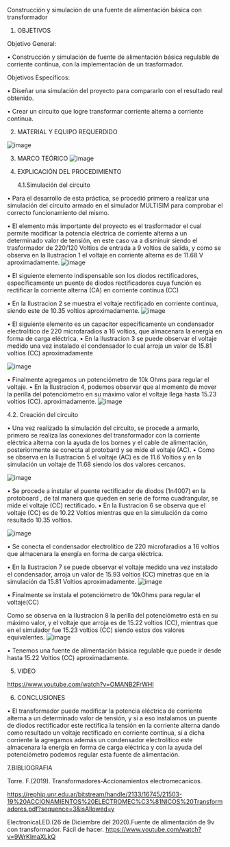 Construcción y simulación de una fuente de alimentación básica con transformador

1. OBJETIVOS

Objetivo General:

•	Construcción y simulación de fuente de alimentación básica regulable de corriente continua, con la implementación de un trasformador.

Objetivos Específicos:

•	Diseñar una simulación del proyecto para compararlo con el resultado real obtenido.

•	Crear un circuito que logre transformar corriente alterna a corriente continua.

2. MATERIAL Y EQUIPO REQUERDIDO

![image](https://user-images.githubusercontent.com/93946423/157068539-380d11fa-6328-40dc-821a-8d64dfd7bfb5.png)



3. MARCO TEÓRICO
 ![image](https://user-images.githubusercontent.com/93946423/156900213-7ec7abbb-bd49-4d95-b599-d29138f3a89c.png)
 
4. EXPLICACIÓN DEL PROCEDIMIENTO
   
   4.1.Simulación del circuito
   
•	Para el desarrollo de esta práctica, se procedió primero a realizar una simulación del circuito armado en el simulador MULTISIM para comprobar el correcto funcionamiento del mismo.

•	El elemento más importante del proyecto es el trasformador el cual permite modificar la potencia eléctrica de corriente alterna a un determinado valor de tensión, en este caso va a disminuir siendo el trasformador de 220/120 Voltios de entrada a 9 voltios de salida, y como se observa en la Ilustracion 1 el voltaje en corriente alterna es de 11.68 V aproximadamente.
![image](https://user-images.githubusercontent.com/93946423/156907359-afa94dd9-3f4c-4c95-907e-e77b45ee07ad.png)

•	El siguiente elemento indispensable son los diodos rectificadores, específicamente un puente de diodos rectificadores cuya función es rectificar la corriente alterna (CA) en corriente continua (CC)

• En la Ilustracion 2 se muestra el voltaje rectificado en corriente continua, siendo este de 10.35 voltios aproximadamente.
![image](https://user-images.githubusercontent.com/93946423/156907705-ca8b7f9d-9491-4ca2-9e5a-72035ce1afa1.png)


•	El siguiente elemento es un capacitor específicamente un condensador electrolítico de 220 microfaradios a 16 voltios, que almacenara la energía en forma de carga eléctrica.
•	En la Ilustracion 3 se puede observar el voltaje medido una vez instalado el condensador lo cual arroja un valor de 15.81 voltios (CC) aproximadamente



![image](https://user-images.githubusercontent.com/93946423/156908035-ce1e0170-11db-497a-aebb-aaab59fec50f.png)

•	Finalmente agregamos un potenciómetro de 10k Ohms para regular el voltaje.
•	En la Ilustracion 4, podemos observar que al momento de mover la perilla del potenciómetro en su máximo valor el voltaje llega hasta 15.23 voltios (CC). aproximadamente. 
![image](https://user-images.githubusercontent.com/93946423/156908265-b55ca94c-e17e-41cc-b986-fbb96a1d835e.png)

4.2. Creación del circuito


•	Una vez realizado la simulación del circuito, se procede a armarlo, primero se realiza las conexiones del transformador con la corriente eléctrica alterna con la ayuda de los bornes y el cable de alimentación, posteriormente se conecta al protobard y se mide el voltaje (AC).
•	Como se observa en la Ilustracion 5 el voltaje (AC) es de 11.6 Voltios y en la simulación un voltaje de 11.68 siendo los dos valores cercanos.

![image](https://user-images.githubusercontent.com/93946423/157065724-6f6aba44-e9c7-49f8-b55b-1e753462875b.png)


•	Se procede a instalar el puente rectificador de diodos  (1n4007) en la protoboard , de tal manera que queden en serie de forma cuadrangular, se mide el voltaje (CC) rectificado.
•	En la Ilustracion 6 se observa  que el voltaje (CC) es de 10.22 Voltios mientras que en la simulación da como resultado 10.35 voltios.


![image](https://user-images.githubusercontent.com/93946423/157066212-371e7c46-ccac-45d0-9ce8-e2724a16afe9.png)


•	Se conecta el condensador electrolítico de 220 microfaradios a 16 voltios  que almacenara la energía en forma de carga eléctrica.

•	En la Ilustracion 7 se puede observar el voltaje medido una vez instalado el condensador, arroja un valor de 15.93 voltios (CC)  minetras que en la simulación da 15.81 Voltios aproximadamente.
![image](https://user-images.githubusercontent.com/93946423/157067699-60de12fe-16c1-43e7-a7ae-287ad61e0d69.png)

•	Finalmente se instala el potenciómetro de 10kOhms para regular el voltaje(CC)

Como se observa en la Ilustracion 8 la perilla del potenciómetro está en su máximo valor, y el voltaje que arroja es de 15.22 voltios (CC), mientras que en el simulador fue 15.23 voltios (CC) siendo estos dos valores equivalentes.
![image](https://user-images.githubusercontent.com/93946423/157068043-7f8620b0-b47a-4bcc-a88e-39771b846f9c.png)

•	Tenemos una fuente de alimentación básica regulable que puede ir desde hasta 15.22 Voltios (CC) aproximadamente.

5. VIDEO

https://www.youtube.com/watch?v=OMANB2FrWHI



6. CONCLUSIONES

•	El transformador puede modificar la potencia eléctrica de corriente alterna a un determinado valor de tensión, y si a eso instalamos un puente de diodos rectificador este rectifica  la tensión en la corriente alterna dando como resultado un voltaje rectificado en corriente continua, si a dicha corriente la agregamos además un condensador electrolítico este almacenara la energía en forma de carga eléctrica y con la ayuda del potenciómetro podemos regular esta fuente de alimentación.

7.BIBLIOGRAFIA

Torre. F.(2019). Transformadores-Accionamientos electromecanicos.

https://rephip.unr.edu.ar/bitstream/handle/2133/16745/21503-19%20ACCIONAMIENTOS%20ELECTROMEC%C3%81NICOS%20Transformadores.pdf?sequence=3&isAllowed=y


ElectronicaLED.(26 de Diciembre del 2020).Fuente de alimentación de 9v con transformador. Fácil de hacer.
https://www.youtube.com/watch?v=9WrKlmaXLkQ













